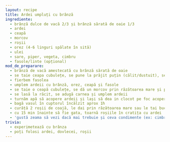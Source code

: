 ```yaml
---
layout: recipe
title: Ardei umpluți cu brânză
ingrediente:
  - brânză dulce de vacă 2/3 și brânză sărată de oaie 1/3
  - ardei
  - ceapă
  - morcov
  - roșii
  - orez (4-6 linguri spălate în sită)
  - ulei
  - sare, piper, vegeta, cimbru
  - fasole/linte (opțional)
mod_de_preparare:
  - brânză de vacă amestecată cu brânză sărată de oaie
  - se taie ceapa cubulețe, se pune la prăjit puțin (călit/dustuit), se adaugă sare, piper, vegeta, orez
  - fierbem fasolea
  - umplem ardeii cu brânză, orez, ceapă și fasole
  - se taie o ceapă cubulețe, se dă un morcov prin răzătoarea mare și punem totul în cratiță in care urmeaza să fierbem ardeii împreuna cu untură/ulei, sare, piper. Prăjim puțin pe fiecare parte ardeii
  - se lasă la răcit, se adugă carnea și umplem ardeii
  - turnăm apă să acopere ardeii și lași să dea in clocot pe foc acoperit (~25min)
  - bagă vasul în cuptorul încălzit aprox 1h
  - curăță 2 roșii de coajă, le dai prin răzătoarea mare sau le tai bucățele mici
  - cu 15 min înainte să fie gata, toarnă roșiile în cratița cu ardei
  - 'gustă zeama să vezi dacă mai trebuie și ceva condimente (ex: cimbru)'
trivia:
  - experimetează cu brânza
  - poți folosi ardei, dovlecei, roșii
---
```

